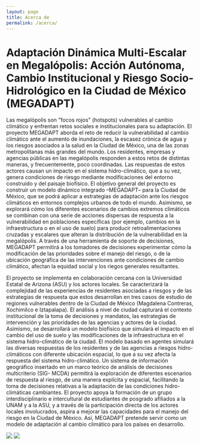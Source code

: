```yaml
---
layout: page
title: Acerca de
permalink: /acerca/
---
```


# Adaptación Dinámica Multi-Escalar en Megalópolis: Acción Autónoma, Cambio Institucional y Riesgo Socio- Hidrológico en la Ciudad de México (MEGADAPT)

Las megalópolis son "focos rojos" (hotspots) vulnerables al cambio
climático y enfrentan retos sociales e institucionales para su
adaptación. El proyecto MEGADAPT aborda el reto de reducir la
vulnerabilidad al cambio climático ante el aumento de inundaciones, la
escasez crónica de agua y los riesgos asociados a la salud en la
Ciudad de México, una de las zonas metropolitanas más grandes del
mundo. Los residentes, empresas y agencias públicas en las megalópolis
responden a estos retos de distintas maneras, y frecuentemente, poco
coordinadas. Las respuestas de estos actores causan un impacto en el
sistema hidro-climático, que a su vez, genera condiciones de riesgo
mediante modificaciones del entorno construido y del paisaje
biofísico. El objetivo general del proyecto es construir un modelo
dinámico integrado –MEGADAPT– para la Ciudad de México, que se podrá
aplicar a estrategias de adaptación ante los riesgos climáticos en
entornos complejos urbanos de todo el mundo. Asimismo, se explorará
cómo los diferentes escenarios de cambios extremos climáticos se
combinan con una serie de acciones dispersas de respuesta a la
vulnerabilidad en poblaciones específicas (por ejemplo, cambios en la
infraestructura o en el uso de suelo) para producir
retroalimentaciones cruzadas y escalares que alteran la distribución
de la vulnerabilidad en la megalópolis. A través de una herramienta de
soporte de decisiones, MEGADAPT permitirá a los tomadores de
decisiones experimentar cómo la modificación de las prioridades sobre
el manejo del riesgo, o de la ubicación geográfica de las
intervenciones ante condiciones de cambio climático, afectan la
equidad social y los riegos generales resultantes.

El proyecto se implementa en colaboración cercana con la Universidad
Estatal de Arizona (ASU) y los actores locales. Se caracterizará la
complejidad de las experiencias de residentes asociadas a riesgos y de
las estrategias de respuesta que estos desarrollan en tres casos de
estudio de regiones vulnerables dentro de la Ciudad de México
(Magdalena Contreras, Xochimilco e Iztapalapa). El análisis a nivel de
ciudad capturará el contexto institucional de la toma de decisiones y
mandatos, las estrategias de intervención y las prioridades de las
agencias y actores de la ciudad. Asimismo, se desarrollará un modelo
biofísico que simulará el impacto en el cambio del uso de suelo y las
modificaciones de la infraestructura en el sistema hidro-climático de
la ciudad. El modelo basado en agentes simulará las diversas
respuestas de los residentes y de las agencias a riesgos hidro-
climáticos con diferente ubicación espacial, lo que a su vez afecta la
respuesta del sistema hidro-climático. Un sistema de información
geográfico insertado en un marco teórico de análisis de decisiones
multicriterio (SIG- MCDA) permitirá la exploración de diferentes
escenarios de respuesta al riesgo, de una manera explícita y espacial,
facilitando la toma de decisiones relativas a la adaptación de las
condiciones hidro-climáticas cambiantes. El proyecto apoya la
formación de un grupo interdisciplinario e intercultural de
estudiantes de posgrado afiliados a la UNAM y a la ASU, y a través de
la participación directa de los actores locales involucrados, aspira a
mejorar las capacidades para el manejo del riesgo en la Ciudad de
México. Así, MEGADAPT pretende servir como un modelo de adaptación al
cambio climático para los países en desarrollo.


<img src="/MEGADAPT/assets/marco.png">
<img src="/MEGADAPT/assets/estudios.png">
